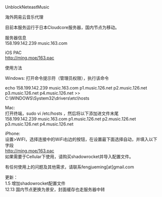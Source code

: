UnblockNeteastMusic

海外网易云音乐代理

目前本服务运行于日本Cloudcore服务器，国内节点为移动。

服务器信息</br>
158.199.142.239 music.163.com

iOS PAC</br>
http://ming.moe/163.pac

使用方法

Windows:
打开命令提示符（管理员权限），执行该命令

echo 158.199.142.239 music.163.com p1.music.126.net p2.music.126.net p3.music.126.net p4.music.126.net >> C:\WINDOWS\System32\drivers\etc\hosts</br>

Mac:</br>
打开终端，sudo vi /etc/hosts ，然后将以下添加进文件末尾</br>
158.199.142.239 music.163.com p1.music.126.net p2.music.126.net p3.music.126.net p4.music.126.net

iPhone:</br>
设置>WIFI，选择连接中的WiFi右边的按钮，在设置最下面选择自动，并填入以下字段</br>
http://ming.moe/163.pac</br>
如果需要于Cellular下使用，请购买shadowrocket并导入配置文件。</br>

有任何使用上的问题及其他需求，请联系fengjueming[at]gmail.com

更新：</br>
1.5 增加shadowrocket配置文件</br>
12.13 国内节点更换为景安，封面缓存也走服务器中转
